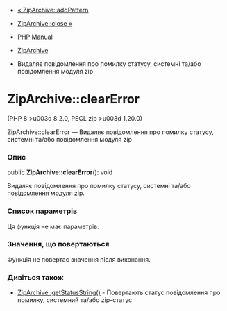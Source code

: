 - [« ZipArchive::addPattern](ziparchive.addpattern.md)
- [ZipArchive::close »](ziparchive.close.md)

- [PHP Manual](index.md)
- [ZipArchive](class.ziparchive.md)
- Видаляє повідомлення про помилку статусу, системні та/або повідомлення
модуля zip

# ZipArchive::clearError

(PHP 8 \>u003d 8.2.0, PECL zip \>u003d 1.20.0)

ZipArchive::clearError — Видаляє повідомлення про помилку статусу, системні
та/або повідомлення модуля zip

### Опис

public **ZipArchive::clearError**(): void

Видаляє повідомлення про помилку статусу, системні та/або повідомлення модуля
zip.

### Список параметрів

Ця функція не має параметрів.

### Значення, що повертаються

Функція не повертає значення після виконання.

### Дивіться також

- [ZipArchive::getStatusString()](ziparchive.getstatusstring.md) -
Повертають статус повідомлення про помилку, системний та/або zip-статус
